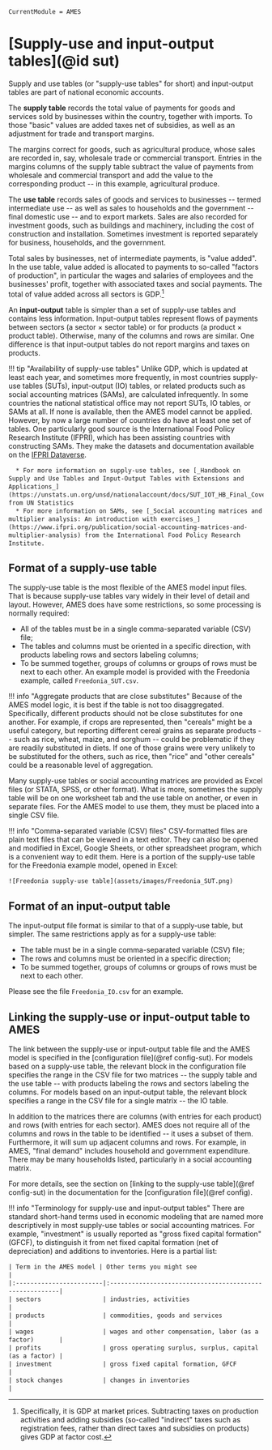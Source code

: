 ```@meta
CurrentModule = AMES
```

# [Supply-use and input-output tables](@id sut)
Supply and use tables (or "supply-use tables" for short) and input-output tables are part of national economic accounts.

The **supply table** records the total value of payments for goods and services sold by businesses within the country, together with imports. To those "basic" values are added taxes net of subsidies, as well as an adjustment for trade and transport margins.

The margins correct for goods, such as agricultural produce, whose sales are recorded in, say, wholesale trade or commercial transport. Entries in the margins columns of the supply table subtract the value of payments from wholesale and commercial transport and add the value to the corresponding product -- in this example, agricultural produce.

The **use table** records sales of goods and services to businesses -- termed intermediate use -- as well as sales to households and the government -- final domestic use -- and to export markets. Sales are also recorded for investment goods, such as buildings and machinery, including the cost of construction and installation. Sometimes investment is reported separately for business, households, and the government.

Total sales by businesses, net of intermediate payments, is "value added". In the use table, value added is allocated to payments to so-called "factors of production", in particular the wages and salaries of employees and the businesses' profit, together with associated taxes and social payments. The total of value added across all sectors is GDP.[^1]

An **input-output** table is simpler than a set of supply-use tables and contains less information. Input-output tables represent flows of payments between sectors (a sector × sector table) or for products (a product × product table). Otherwise, many of the columns and rows are similar. One difference is that input-output tables do not report margins and taxes on products.

[^1]: Specifically, it is GDP at market prices. Subtracting taxes on production activities and adding subsidies (so-called "indirect" taxes such as registration fees, rather than direct taxes and subsidies on products) gives GDP at factor cost.

!!! tip "Availability of supply-use tables"
    Unlike GDP, which is updated at least each year, and sometimes more frequently, in most countries supply-use tables (SUTs), input-output (IO) tables, or related products such as social accounting matrices (SAMs), are calculated infrequently. In some countries the national statistical office may not report SUTs, IO tables, or SAMs at all. If none is available, then the AMES model cannot be applied. However, by now a large number of countries do have at least one set of tables. One particularly good source is the International Food Policy Research Institute (IFPRI), which has been assisting countries with constructing SAMs. They make the datasets and documentation available on the [IFPRI Dataverse](https://dataverse.harvard.edu/dataverse/IFPRI?q=&fq2=seriesName_s%3A%22Social+Accounting+Matrix+%28SAM%29%22&fq0=subtreePaths%3A%22%2F99%22&fq1=dvObjectType%3A%28dataverses+OR+datasets%29&types=dataverses%3Adatasets&sort=dateSort&order=).

      * For more information on supply-use tables, see [_Handbook on Supply and Use Tables and Input-Output Tables with Extensions and Applications_](https://unstats.un.org/unsd/nationalaccount/docs/SUT_IOT_HB_Final_Cover.pdf) from UN Statistics
      * For more information on SAMs, see [_Social accounting matrices and multiplier analysis: An introduction with exercises_](https://www.ifpri.org/publication/social-accounting-matrices-and-multiplier-analysis) from the International Food Policy Research Institute.

## Format of a supply-use table
The supply-use table is the most flexible of the AMES model input files. That is because supply-use tables vary widely in their level of detail and layout. However, AMES does have some restrictions, so some processing is normally required:
  * All of the tables must be in a single comma-separated variable (CSV) file;
  * The tables and columns must be oriented in a specific direction, with products labeling rows and sectors labeling columns;
  * To be summed together, groups of columns or groups of rows must be next to each other.
An example model is provided with the Freedonia example, called `Freedonia_SUT.csv`. 

!!! info "Aggregate products that are close substitutes"
    Because of the AMES model logic, it is best if the table is not too disaggregated. Specifically, different products should not be close substitutes for one another. For example, if crops are represented, then "cereals" might be a useful category, but reporting different cereal grains as separate products -- such as rice, wheat, maize, and sorghum -- could be problematic if they are readily substituted in diets. If one of those grains were very unlikely to be substituted for the others, such as rice, then "rice" and "other cereals" could be a reasonable level of aggregation.

Many supply-use tables or social accounting matrices are provided as Excel files (or STATA, SPSS, or other format). What is more, sometimes the supply table will be on one worksheet tab and the use table on another, or even in separate files. For the AMES model to use them, they must be placed into a single CSV file.

!!! info "Comma-separated variable (CSV) files"
    CSV-formatted files are plain text files that can be viewed in a text editor. They can also be opened and modified in Excel, Google Sheets, or other spreadsheet program, which is a convenient way to edit them. Here is a portion of the supply-use table for the Freedonia example model, opened in Excel:

    ![Freedonia supply-use table](assets/images/Freedonia_SUT.png)

## Format of an input-output table
The input-output file format is similar to that of a supply-use table, but simpler. The same restrictions apply as for a supply-use table:
  * The table must be in a single comma-separated variable (CSV) file;
  * The rows and columns must be oriented in a specific direction;
  * To be summed together, groups of columns or groups of rows must be next to each other.

Please see the file `Freedonia_IO.csv` for an example.

## Linking the supply-use or input-output table to AMES
The link between the supply-use or input-output table file and the AMES model is specified in the [configuration file](@ref config-sut). For models based on a supply-use table, the relevant block in the configuration file specifies the range in the CSV file for two matrices -- the supply table and the use table -- with products labeling the rows and sectors labeling the columns. For models based on an input-output table, the relevant block specifies a range in the CSV file for a single matrix -- the IO table.

In addition to the matrices there are columns (with entries for each product) and rows (with entries for each sector). AMES does not require all of the columns and rows in the table to be identified -- it uses a subset of them. Furthermore, it will sum up adjacent columns and rows. For example, in AMES, "final demand" includes household and government expenditure. There may be many households listed, particularly in a social accounting matrix.

For more details, see the section on [linking to the supply-use table](@ref config-sut) in the documentation for the [configuration file](@ref config).

!!! info "Terminology for supply-use and input-output tables"
    There are standard short-hand terms used in economic modeling that are named more descriptively in most supply-use tables or social accounting matrices. For example, "investment" is usually reported as "gross fixed capital formation" (GFCF), to distinguish it from net fixed capital formation (net of depreciation) and additions to inventories. Here is a partial list:

    | Term in the AMES model | Other terms you might see                               |
    |:------------------------|:--------------------------------------------------------|
    | sectors                 | industries, activities                                  |
    | products                | commodities, goods and services                         |
    | wages                   | wages and other compensation, labor (as a factor)       |
    | profits                 | gross operating surplus, surplus, capital (as a factor) |
    | investment              | gross fixed capital formation, GFCF                     |
    | stock changes           | changes in inventories                                  |
